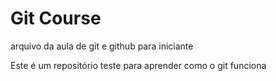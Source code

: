 # Git Course
arquivo da aula de git e github para iniciante

Este é um repositório teste para aprender como o git funciona

